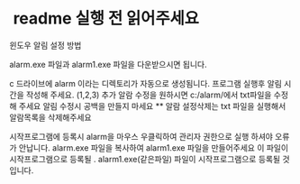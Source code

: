 #  readme  실행 전 읽어주세요

윈도우 알림 설정 방법

alarm.exe 파일과 alarm1.exe 파일을 다운받으시면 됩니다.

c 드라이브에 alarm 이라는 디렉토리가 자동으로 생성됨니다.
프로그램 실행후 알림 시간을 작성해 주세요. (1,2,3)
추가 알람 수정을 원하시면 c:/alarm/에서 txt파일을 수정해 주세요
알림 수정시 공백을 만들지 마세요
** 알람 설정삭제는 txt 파일을 실행해서 알람목록을 삭제해주세요

시작프로그램에 등록시 alarm을 마우스 우클릭하여 관리자 권한으로 실행 하셔야 오류가 안납니다.
alarm.exe 파일을 복사하여 alarm1.exe 파일을 만들어주세요 이 파일이 시작프로그램으로 등록될 .
alarm1.exe(같은파일) 파일이 시작프로그램으로 등록될 것입니다.
